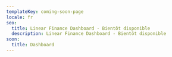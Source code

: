 ```yaml
---
templateKey: coming-soon-page
locale: fr
seo:
  title: Linear Finance Dashboard - Bientôt disponible
  description: Linear Finance Dashboard - Bientôt disponible
soon:
  title: Dashboard
---
```

